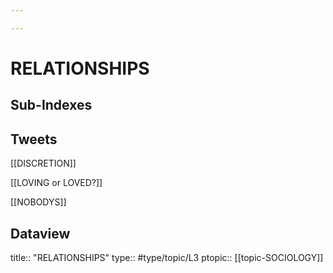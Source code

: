 ```yaml
---

---
```

# RELATIONSHIPS
## Sub-Indexes


## Tweets
[[DISCRETION]]

[[LOVING or LOVED?]]

[[NOBODYS]]

## Dataview
title:: "RELATIONSHIPS"
type:: #type/topic/L3
ptopic:: [[topic-SOCIOLOGY]]